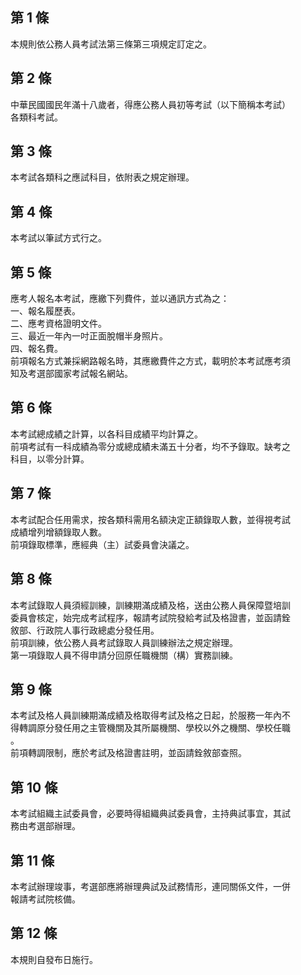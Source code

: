 第 1 條
-------
本規則依公務人員考試法第三條第三項規定訂定之。

第 2 條
-------
中華民國國民年滿十八歲者，得應公務人員初等考試（以下簡稱本考試）  
各類科考試。

第 3 條
-------
本考試各類科之應試科目，依附表之規定辦理。

第 4 條
-------
本考試以筆試方式行之。

第 5 條
-------
應考人報名本考試，應繳下列費件，並以通訊方式為之：  
一、報名履歷表。  
二、應考資格證明文件。  
三、最近一年內一吋正面脫帽半身照片。  
四、報名費。  
前項報名方式兼採網路報名時，其應繳費件之方式，載明於本考試應考須  
知及考選部國家考試報名網站。

第 6 條
-------
本考試總成績之計算，以各科目成績平均計算之。  
前項考試有一科成績為零分或總成績未滿五十分者，均不予錄取。缺考之  
科目，以零分計算。

第 7 條
-------
本考試配合任用需求，按各類科需用名額決定正額錄取人數，並得視考試  
成績增列增額錄取人數。  
前項錄取標準，應經典（主）試委員會決議之。

第 8 條
-------
本考試錄取人員須經訓練，訓練期滿成績及格，送由公務人員保障暨培訓  
委員會核定，始完成考試程序，報請考試院發給考試及格證書，並函請銓  
敘部、行政院人事行政總處分發任用。  
前項訓練，依公務人員考試錄取人員訓練辦法之規定辦理。  
第一項錄取人員不得申請分回原任職機關（構）實務訓練。

第 9 條
-------
本考試及格人員訓練期滿成績及格取得考試及格之日起，於服務一年內不  
得轉調原分發任用之主管機關及其所屬機關、學校以外之機關、學校任職  
。  
前項轉調限制，應於考試及格證書註明，並函請銓敘部查照。

第 10 條
--------
本考試組織主試委員會，必要時得組織典試委員會，主持典試事宜，其試  
務由考選部辦理。

第 11 條
--------
本考試辦理竣事，考選部應將辦理典試及試務情形，連同關係文件，一併  
報請考試院核備。

第 12 條
--------
本規則自發布日施行。

